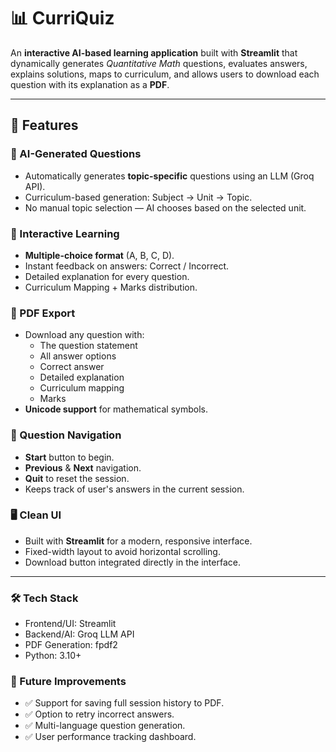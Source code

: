 # 📊 CurriQuiz

An **interactive AI-based learning application** built with **Streamlit** that dynamically generates *Quantitative Math* questions, evaluates answers, explains solutions, maps to curriculum, and allows users to download each question with its explanation as a **PDF**.

---

## 🚀 Features

### 🧠 AI-Generated Questions
- Automatically generates **topic-specific** questions using an LLM (Groq API).
- Curriculum-based generation: Subject → Unit → Topic.
- No manual topic selection — AI chooses based on the selected unit.

### 🎯 Interactive Learning
- **Multiple-choice format** (A, B, C, D).
- Instant feedback on answers: Correct / Incorrect.
- Detailed explanation for every question.
- Curriculum Mapping + Marks distribution.

### 📑 PDF Export
- Download any question with:
  - The question statement
  - All answer options
  - Correct answer
  - Detailed explanation
  - Curriculum mapping
  - Marks
- **Unicode support** for mathematical symbols.

### 🔄 Question Navigation
- **Start** button to begin.
- **Previous** & **Next** navigation.
- **Quit** to reset the session.
- Keeps track of user's answers in the current session.

### 🖥️ Clean UI
- Built with **Streamlit** for a modern, responsive interface.
- Fixed-width layout to avoid horizontal scrolling.
- Download button integrated directly in the interface.

---

### 🛠️ Tech Stack
- Frontend/UI: Streamlit
- Backend/AI: Groq LLM API
- PDF Generation: fpdf2
- Python: 3.10+

### 📌 Future Improvements
- ✅ Support for saving full session history to PDF.
- ✅ Option to retry incorrect answers.
- ✅ Multi-language question generation.
- ✅ User performance tracking dashboard.
